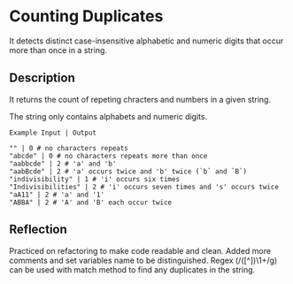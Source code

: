 # Counting Duplicates

It detects distinct case-insensitive alphabetic and numeric digits that occur more than once in a string.

## Description

It returns the count of repeting chracters and numbers in a given string.

The string only contains alphabets and numeric digits.

```
Example Input | Output

"" | 0 # no characters repeats
"abcde" | 0 # no characters repeats more than once
"aabbcde" | 2 # 'a' and 'b'
"aabBcde" | 2 # 'a' occurs twice and 'b' twice (`b` and `B`)
"indivisibility" | 1 # 'i' occurs six times
"Indivisibilities" | 2 # 'i' occurs seven times and 's' occurs twice
"aA11" | 2 # 'a' and '1'
"ABBA" | 2 # 'A' and 'B' each occur twice

```

## Reflection

Practiced on refactoring to make code readable and clean. Added more comments and set variables name to be distinguished. Regex (/([^])\1+/g) can be used with match method to find any duplicates in the string. 
